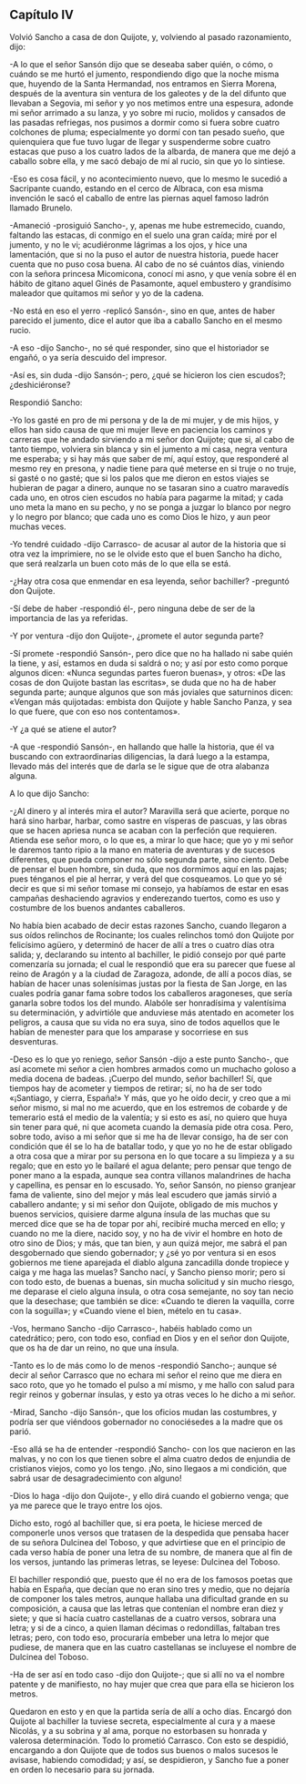 Capítulo IV
-----------

Volvió Sancho a casa de don Quijote, y, volviendo al pasado razonamiento, dijo:

-A lo que el señor Sansón dijo que se deseaba saber quién, o cómo, o cuándo se me hurtó el jumento, respondiendo digo que la noche misma que, huyendo de la Santa Hermandad, nos entramos en Sierra Morena, después de la aventura sin ventura de los galeotes y de la del difunto que llevaban a Segovia, mi señor y yo nos metimos entre una espesura, adonde mi señor arrimado a su lanza, y yo sobre mi rucio, molidos y cansados de las pasadas refriegas, nos pusimos a dormir como si fuera sobre cuatro colchones de pluma; especialmente yo dormí con tan pesado sueño, que quienquiera que fue tuvo lugar de llegar y suspenderme sobre cuatro estacas que puso a los cuatro lados de la albarda, de manera que me dejó a caballo sobre ella, y me sacó debajo de mí al rucio, sin que yo lo sintiese.

-Eso es cosa fácil, y no acontecimiento nuevo, que lo mesmo le sucedió a Sacripante cuando, estando en el cerco de Albraca, con esa misma invención le sacó el caballo de entre las piernas aquel famoso ladrón llamado Brunelo.

-Amaneció -prosiguió Sancho-, y, apenas me hube estremecido, cuando, faltando las estacas, di conmigo en el suelo una gran caída; miré por el jumento, y no le vi; acudiéronme lágrimas a los ojos, y hice una lamentación, que si no la puso el autor de nuestra historia, puede hacer cuenta que no puso cosa buena. Al cabo de no sé cuántos días, viniendo con la señora princesa Micomicona, conocí mi asno, y que venía sobre él en hábito de gitano aquel Ginés de Pasamonte, aquel embustero y grandísimo maleador que quitamos mi señor y yo de la cadena.

-No está en eso el yerro -replicó Sansón-, sino en que, antes de haber parecido el jumento, dice el autor que iba a caballo Sancho en el mesmo rucio.

-A eso -dijo Sancho-, no sé qué responder, sino que el historiador se engañó, o ya sería descuido del impresor.

-Así es, sin duda -dijo Sansón-; pero, ¿qué se hicieron los cien escudos?; ¿deshiciéronse?

Respondió Sancho:

-Yo los gasté en pro de mi persona y de la de mi mujer, y de mis hijos, y ellos han sido causa de que mi mujer lleve en paciencia los caminos y carreras que he andado sirviendo a mi señor don Quijote; que si, al cabo de tanto tiempo, volviera sin blanca y sin el jumento a mi casa, negra ventura me esperaba; y si hay más que saber de mí, aquí estoy, que responderé al mesmo rey en presona, y nadie tiene para qué meterse en si truje o no truje, si gasté o no gasté; que si los palos que me dieron en estos viajes se hubieran de pagar a dinero, aunque no se tasaran sino a cuatro maravedís cada uno, en otros cien escudos no había para pagarme la mitad; y cada uno meta la mano en su pecho, y no se ponga a juzgar lo blanco por negro y lo negro por blanco; que cada uno es como Dios le hizo, y aun peor muchas veces.

-Yo tendré cuidado -dijo Carrasco- de acusar al autor de la historia que si otra vez la imprimiere, no se le olvide esto que el buen Sancho ha dicho, que será realzarla un buen coto más de lo que ella se está.

-¿Hay otra cosa que enmendar en esa leyenda, señor bachiller? -preguntó don Quijote.

-Sí debe de haber -respondió él-, pero ninguna debe de ser de la importancia de las ya referidas.

-Y por ventura -dijo don Quijote-, ¿promete el autor segunda parte?

-Sí promete -respondió Sansón-, pero dice que no ha hallado ni sabe quién la tiene, y así, estamos en duda si saldrá o no; y así por esto como porque algunos dicen: «Nunca segundas partes fueron buenas», y otros: «De las cosas de don Quijote bastan las escritas», se duda que no ha de haber segunda parte; aunque algunos que son más joviales que saturninos dicen: «Vengan más quijotadas: embista don Quijote y hable Sancho Panza, y sea lo que fuere, que con eso nos contentamos».

-Y ¿a qué se atiene el autor?

-A que -respondió Sansón-, en hallando que halle la historia, que él va buscando con extraordinarias diligencias, la dará luego a la estampa, llevado más del interés que de darla se le sigue que de otra alabanza alguna.

A lo que dijo Sancho:

-¿Al dinero y al interés mira el autor? Maravilla será que acierte, porque no hará sino harbar, harbar, como sastre en vísperas de pascuas, y las obras que se hacen apriesa nunca se acaban con la perfeción que requieren. Atienda ese señor moro, o lo que es, a mirar lo que hace; que yo y mi señor le daremos tanto ripio a la mano en materia de aventuras y de sucesos diferentes, que pueda componer no sólo segunda parte, sino ciento. Debe de pensar el buen hombre, sin duda, que nos dormimos aquí en las pajas; pues ténganos el pie al herrar, y verá del que cosqueamos. Lo que yo sé decir es que si mi señor tomase mi consejo, ya habíamos de estar en esas campañas deshaciendo agravios y enderezando tuertos, como es uso y costumbre de los buenos andantes caballeros.

No había bien acabado de decir estas razones Sancho, cuando llegaron a sus oídos relinchos de Rocinante; los cuales relinchos tomó don Quijote por felicísimo agüero, y determinó de hacer de allí a tres o cuatro días otra salida; y, declarando su intento al bachiller, le pidió consejo por qué parte comenzaría su jornada; el cual le respondió que era su parecer que fuese al reino de Aragón y a la ciudad de Zaragoza, adonde, de allí a pocos días, se habían de hacer unas solenísimas justas por la fiesta de San Jorge, en las cuales podría ganar fama sobre todos los caballeros aragoneses, que sería ganarla sobre todos los del mundo. Alabóle ser honradísima y valentísima su determinación, y advirtióle que anduviese más atentado en acometer los peligros, a causa que su vida no era suya, sino de todos aquellos que le habían de menester para que los amparase y socorriese en sus desventuras.

-Deso es lo que yo reniego, señor Sansón -dijo a este punto Sancho-, que así acomete mi señor a cien hombres armados como un muchacho goloso a media docena de badeas. ¡Cuerpo del mundo, señor bachiller! Sí, que tiempos hay de acometer y tiempos de retirar; sí, no ha de ser todo «¡Santiago, y cierra, España!» Y más, que yo he oído decir, y creo que a mi señor mismo, si mal no me acuerdo, que en los estremos de cobarde y de temerario está el medio de la valentía; y si esto es así, no quiero que huya sin tener para qué, ni que acometa cuando la demasía pide otra cosa. Pero, sobre todo, aviso a mi señor que si me ha de llevar consigo, ha de ser con condición que él se lo ha de batallar todo, y que yo no he de estar obligado a otra cosa que a mirar por su persona en lo que tocare a su limpieza y a su regalo; que en esto yo le bailaré el agua delante; pero pensar que tengo de poner mano a la espada, aunque sea contra villanos malandrines de hacha y capellina, es pensar en lo escusado. Yo, señor Sansón, no pienso granjear fama de valiente, sino del mejor y más leal escudero que jamás sirvió a caballero andante; y si mi señor don Quijote, obligado de mis muchos y buenos servicios, quisiere darme alguna ínsula de las muchas que su merced dice que se ha de topar por ahí, recibiré mucha merced en ello; y cuando no me la diere, nacido soy, y no ha de vivir el hombre en hoto de otro sino de Dios; y más, que tan bien, y aun quizá mejor, me sabrá el pan desgobernado que siendo gobernador; y ¿sé yo por ventura si en esos gobiernos me tiene aparejada el diablo alguna zancadilla donde tropiece y caiga y me haga las muelas? Sancho nací, y Sancho pienso morir; pero si con todo esto, de buenas a buenas, sin mucha solicitud y sin mucho riesgo, me deparase el cielo alguna ínsula, o otra cosa semejante, no soy tan necio que la desechase; que también se dice: «Cuando te dieren la vaquilla, corre con la soguilla»; y «Cuando viene el bien, mételo en tu casa».

-Vos, hermano Sancho -dijo Carrasco-, habéis hablado como un catedrático; pero, con todo eso, confiad en Dios y en el señor don Quijote, que os ha de dar un reino, no que una ínsula.

-Tanto es lo de más como lo de menos -respondió Sancho-; aunque sé decir al señor Carrasco que no echara mi señor el reino que me diera en saco roto, que yo he tomado el pulso a mí mismo, y me hallo con salud para regir reinos y gobernar ínsulas, y esto ya otras veces lo he dicho a mi señor.

-Mirad, Sancho -dijo Sansón-, que los oficios mudan las costumbres, y podría ser que viéndoos gobernador no conociésedes a la madre que os parió.

-Eso allá se ha de entender -respondió Sancho- con los que nacieron en las malvas, y no con los que tienen sobre el alma cuatro dedos de enjundia de cristianos viejos, como yo los tengo. ¡No, sino llegaos a mi condición, que sabrá usar de desagradecimiento con alguno!

-Dios lo haga -dijo don Quijote-, y ello dirá cuando el gobierno venga; que ya me parece que le trayo entre los ojos.

Dicho esto, rogó al bachiller que, si era poeta, le hiciese merced de componerle unos versos que tratasen de la despedida que pensaba hacer de su señora Dulcinea del Toboso, y que advirtiese que en el principio de cada verso había de poner una letra de su nombre, de manera que al fin de los versos, juntando las primeras letras, se leyese: Dulcinea del Toboso.

El bachiller respondió que, puesto que él no era de los famosos poetas que había en España, que decían que no eran sino tres y medio, que no dejaría de componer los tales metros, aunque hallaba una dificultad grande en su composición, a causa que las letras que contenían el nombre eran diez y siete; y que si hacía cuatro castellanas de a cuatro versos, sobrara una letra; y si de a cinco, a quien llaman décimas o redondillas, faltaban tres letras; pero, con todo eso, procuraría embeber una letra lo mejor que pudiese, de manera que en las cuatro castellanas se incluyese el nombre de Dulcinea del Toboso.

-Ha de ser así en todo caso -dijo don Quijote-; que si allí no va el nombre patente y de manifiesto, no hay mujer que crea que para ella se hicieron los metros.

Quedaron en esto y en que la partida sería de allí a ocho días. Encargó don Quijote al bachiller la tuviese secreta, especialmente al cura y a maese Nicolás, y a su sobrina y al ama, porque no estorbasen su honrada y valerosa determinación. Todo lo prometió Carrasco. Con esto se despidió, encargando a don Quijote que de todos sus buenos o malos sucesos le avisase, habiendo comodidad; y así, se despidieron, y Sancho fue a poner en orden lo necesario para su jornada.
